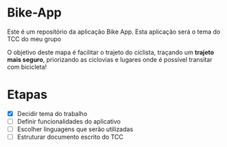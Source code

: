 # Bike-App
 Este é um repositório da aplicação Bike App. Esta aplicação será o tema do TCC do meu grupo

 O objetivo deste mapa é facilitar o trajeto do ciclista, traçando um **trajeto mais seguro**, priorizando as ciclovias e lugares onde é possível transitar com bicicleta!


# Etapas
 - [x] Decidir tema do trabalho
 - [ ] Definir funcionalidades do aplicativo
 - [ ] Escolher linguagens que serão utilizadas
 - [ ] Estruturar documento escrito do TCC